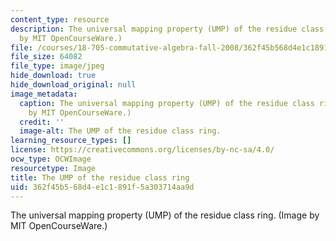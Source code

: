 ```yaml
---
content_type: resource
description: The universal mapping property (UMP) of the residue class ring. (Image
  by MIT OpenCourseWare.)
file: /courses/18-705-commutative-algebra-fall-2008/362f45b568d4e1c1891f5a303714aa9d_18-705f08.jpg
file_size: 64082
file_type: image/jpeg
hide_download: true
hide_download_original: null
image_metadata:
  caption: The universal mapping property (UMP) of the residue class ring. (Image
    by MIT OpenCourseWare.)
  credit: ''
  image-alt: The UMP of the residue class ring.
learning_resource_types: []
license: https://creativecommons.org/licenses/by-nc-sa/4.0/
ocw_type: OCWImage
resourcetype: Image
title: The UMP of the residue class ring
uid: 362f45b5-68d4-e1c1-891f-5a303714aa9d
---
```

The universal mapping property (UMP) of the residue class ring. (Image by MIT OpenCourseWare.)
